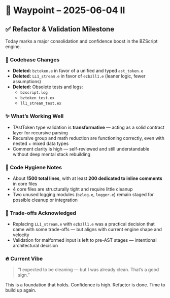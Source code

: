 # 🧭 Waypoint – 2025-06-04 II

## ✅ Refactor & Validation Milestone

Today marks a major consolidation and confidence boost in the BZScript engine.

### 🔨 Codebase Changes
- **Deleted:** `bztoken.e` in favor of a unified and typed `ast_token.e`
- **Deleted:** `LL1_stream.e` in favor of `ezbzll1.e` (leaner logic, fewer assumptions)
- **Deleted:** Obsolete tests and logs:
  - `bzscript.log`
  - `bztoken_test.ex`
  - `ll1_stream_test.ex`

### ✨ What’s Working Well
- TAstToken type validation is **transformative** — acting as a solid contract layer for recursive parsing
- Recursive group and math reduction are functioning correctly, even with nested + mixed data types
- Comment clarity is high — self-reviewed and still understandable without deep mental stack rebuilding

### 🧼 Code Hygiene Notes
- About **1500 total lines**, with at least **200 dedicated to inline comments** in core files
- 4 core files are structurally tight and require little cleanup
- Two unused logging modules (`bzlog.e`, `logger.e`) remain staged for possible cleanup or integration

### 🤔 Trade-offs Acknowledged
- Replacing `LL1_stream.e` with `ezbzll1.e` was a practical decision that came with some trade-offs — but aligns with current engine shape and velocity
- Validation for malformed input is left to pre-AST stages — intentional architectural decision

### 🔥 Current Vibe
> “I expected to be cleaning — but I was already clean. That’s a good sign.”

This is a foundation that holds. Confidence is high. Refactor is done. Time to build up again.

